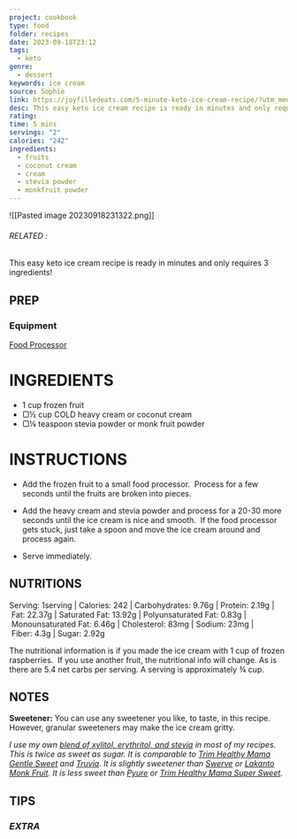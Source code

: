 ```yaml
---
project: cookbook
type: food
folder: recipes
date: 2023-09-18T23:12
tags:
  - keto
genre:
  - dessert
keywords: ice cream
source: Sophie
link: https://joyfilledeats.com/5-minute-keto-ice-cream-recipe/?utm_medium=social&utm_source=pinterest&utm_campaign=tailwind_tribes&utm_content=tribes&utm_term=745214042_30272912_144658#wprm-recipe-container-20564
desc: This easy keto ice cream recipe is ready in minutes and only requires 3 ingredients!
rating: 
time: 5 mins
servings: "2"
calories: "242"
ingredients:
  - fruits
  - coconut cream
  - cream
  - stevia powder
  - monkfruit powder
---
```


![[Pasted image 20230918231322.png]]
###### *RELATED* : 

This easy keto ice cream recipe is ready in minutes and only requires 3 ingredients!

## PREP

### Equipment

[Food Processor](https://amzn.to/3GYXJkc)

# INGREDIENTS

- 1 cup frozen fruit
- ▢½ cup COLD heavy cream or coconut cream
- ▢⅛ teaspoon stevia powder or monk fruit powder

# INSTRUCTIONS

- Add the frozen fruit to a small food processor.  Process for a few seconds until the fruits are broken into pieces.
    
- Add the heavy cream and stevia powder and process for a 20-30 more seconds until the ice cream is nice and smooth.  If the food processor gets stuck, just take a spoon and move the ice cream around and process again.
    
- Serve immediately.

## NUTRITIONS

Serving: 1serving | Calories: 242 | Carbohydrates: 9.76g | Protein: 2.19g | Fat: 22.37g | Saturated Fat: 13.92g | Polyunsaturated Fat: 0.83g | Monounsaturated Fat: 6.46g | Cholesterol: 83mg | Sodium: 23mg | Fiber: 4.3g | Sugar: 2.92g

The nutritional information is if you made the ice cream with 1 cup of frozen raspberries.  If you use another fruit, the nutritional info will change. As is there are 5.4 net carbs per serving. A serving is approximately ¾ cup.

## NOTES

**Sweetener:** You can use any sweetener you like, to taste, in this recipe. However, granular sweeteners may make the ice cream gritty.

_I use my own [blend of xylitol, erythritol, and stevia](https://joyfilledeats.com/sweetener/) in most of my recipes. This is twice as sweet as sugar. It is comparable to [Trim Healthy Mama Gentle Sweet](https://store.trimhealthymama.com/product/gentle-sweet-xylitol-erythritol-stevia-ground-blend-3lb-bag/?ref=50) and [Truvia](https://amzn.to/2MjGDhY). It is slightly sweetener than_ _[Swerve](https://amzn.to/2MlbUBk) or [Lakanto Monk Fruit](https://amzn.to/2wIYnAW). It is less sweet than_ _[Pyure](https://amzn.to/2MTpVam) or [Trim Healthy Mama Super Sweet](https://store.trimhealthymama.com/product/super-sweet-blend-erythritol-stevia-3lb-bag/?ref=50)._

## TIPS



### *EXTRA*



